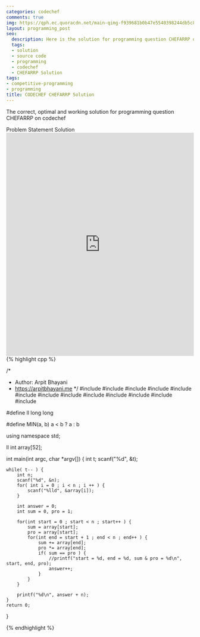```yaml
---
categories: codechef
comments: true
img: https://qph.ec.quoracdn.net/main-qimg-f939681b0b47e5540398244db5c8966f?convert_to_webp=true
layout: programming_post
seo:
  description: Here is the solution for programming question CHEFARRP on codechef
  tags:
  - solution
  - source code
  - programming
  - codechef
  - CHEFARRP Solution
tags:
- competitive-programming
- programming
title: CODECHEF CHEFARRP Solution
---
```

The correct, optimal and working solution for programming question CHEFARRP on codechef

<div class="ui secondary pointing large menu">
  <a class="grey item" data-tab="problem-statement">
    Problem Statement
  </a>
  <a class="active item grey" data-tab="solution">
    Solution
  </a>
</div>
<div class="ui bottom attached tab" data-tab="problem-statement">
    <iframe src="https://www.codechef.com/problems/CHEFARRP" width="100%" height="600px" style="overflow: scroll; border: none;"></iframe>
</div>
<div class="ui bottom attached active tab" data-tab="solution">
{% highlight cpp %}

/*
 *  Author: Arpit Bhayani
 *  https://arpitbhayani.me
 */
#include <cmath>
#include <cstdio>
#include <cstdlib>
#include <climits>
#include <deque>
#include <iostream>
#include <list>
#include <limits>
#include <map>
#include <queue>
#include <set>
#include <stack>
#include <vector>

#define ll long long

#define MIN(a, b) a < b ? a : b

using namespace std;

ll int array[52];

int main(int argc, char *argv[]) {
    int t;
    scanf("%d", &t);

    while( t-- ) {
        int n;
        scanf("%d", &n);
        for( int i = 0 ; i < n ; i ++ ) {
            scanf("%lld", &array[i]);
        }

        int answer = 0;
        int sum = 0, pro = 1;

        for(int start = 0 ; start < n ; start++ ) {
            sum = array[start];
            pro = array[start];
            for(int end = start + 1 ; end < n ; end++ ) {
                sum += array[end];
                pro *= array[end];
                if( sum == pro ) {
                    //printf("start = %d, end = %d, sum & pro = %d\n", start, end, pro);
                    answer++;
                }
            }
        }

        printf("%d\n", answer + n);
    }
    return 0;
}


{% endhighlight %}
</div>
